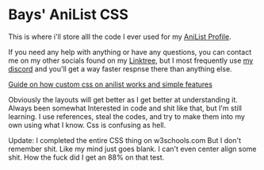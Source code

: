 # Bays' AniList CSS

This is where i'll store alll the code I ever used for my [AniList Profile](https://anilist.co/user/Bays).

If you need any help with anything or have any questions, you can contact me on my other socials found on my [Linktree](https://linktr.ee/AlsoBays), but I most frequently use [my discord](https://discordid.netlify.app/?id=734882428900081685) and you'll get a way faster respnse there than anything else.

[Guide on how custom css on anilist works and simple features](https://github.com/Kurisu-chan/anilist-css#super-easy-installation-guide)

Obviously the layouts will get better as I get better at understanding it. 
Always been somewhat Interested in code and shit like that, 
but I'm still learning. I use references, steal the codes, and try to make 
them into my own using what I know. Css is confusing as hell.


Update: I completed the entire CSS thing on w3schools.com
But I don't remember shit.
Like my mind just goes blank.
I can't even center align some shit.
How the fuck did I get an 88% on that test.
